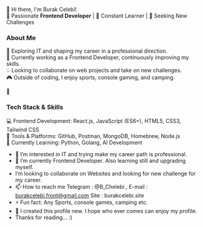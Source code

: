 👋 Hi there, I'm Burak Celebi!<br>
🚀 Passionate <strong>Frontend Developer</strong> | 🌱 Constant Learner | 🎯 Seeking New Challenges<br>

<h3>About Me</h3>
👀 Exploring IT and shaping my career in a professional direction.<br>
🌱 Currently working as a Frontend Developer, continuously improving my skills.<br>
💡 Looking to collaborate on web projects and take on new challenges.<br>
🎮 Outside of coding, I enjoy sports, console gaming, and camping.<br>


🔧 <h3>Tech Stack & Skills</h3>
💻 <span>Frontend Development:</span> React.js, JavaScript (ES6+), HTML5, CSS3, Tailwind CSS<br>
🔧 Tools & Platforms: GitHub, Postman, MongoDB, Homebrew, Node.js<br>
🚀 Currently Learning: Python, Golang, AI Development<br>




- 👀 I’m interested in IT and trying make my career path is professional.
- 🌱 I’m currently Frontend Developer. Also learning still and upgrading myself.
-  I’m looking to collaborate on  Websites and looking for new challenge for my career. 
- 📫 How to reach me  Telegram : @B_Chelebi ,  E-mail : burakcelebi.front@gmail.com  Site : burakcelebi.site
- ⚡ Fun fact: Any Sports, console games, camping etc.
- 🌱 I created this profile new. I hope who ever comes can enjoy my profile.
- Thanks for reading... :)

<!---
BurakCelebi-front/BurakCelebi-front is a ✨ special ✨ repository because its `README.md` (this file) appears on your GitHub profile.
You can click the Preview link to take a look at your changes.
--->
